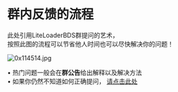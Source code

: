 # 群内反馈的流程

此处引用LiteLoaderBDS群提问的艺术，  
按照此图的流程可以节省他人时间也可以尽快解决你的问题！

![0x114514.jpg](https://img1.imgtp.com/2023/07/31/8N8eLxNs.jpg?#pic_center)

 • 热门问题一般会在**群公告**给出解释以及解决方法  
 • 如果你仍然不知道如何正确提问，
[请点击此处](https://github.com/oldratlee/translations/blob/master/how-to-ask-questions-the-smart-way/README.md)


<!-- ## 截图要截全

截图不截全是新人常犯的错误,不完整的信息会让群友血压升高

## 待人要核膳

可能群友的态度不是那么好,不喜欢你可以忽视他

群友都应该是出于好心的,~~记得解决问题后说声谢谢~~

## 学会使用搜索引擎

必应真是个好东西,多用用

比方说我用npm安装某个包报错了,那我的搜索关键词就是:

npm xxxx 安装 报错

必要时可以再加点关键词提高精确度

### 学会看群公告

反馈问题前先看看常见问题和群公告,万一解决了呢

~~不看群公告就反馈问题统统给我吊在老歪脖子树上吊死~~ -->